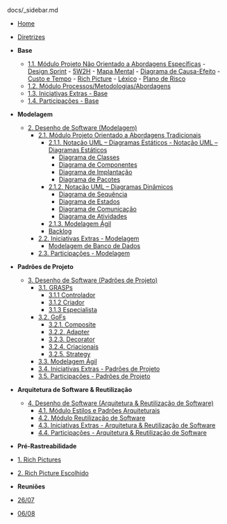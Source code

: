  docs/_sidebar.md 

- [Home](/README.md)
- [Diretrizes](/Diretrizes/Diretrizes.md)

- **Base**
    -  [1.1. Módulo Projeto Não Orientado a Abordagens Específicas]()
      - [Design Sprint](/Base/1.1.DesignSprint.md)
      - [5W2H](/Base/1.1.5W2H.md)
      - [Mapa Mental](/Base/1.1.MapaMental.md)
      - [Diagrama de Causa-Efeito](/Base/1.1.Diagrama-Causa-Efeito.md)
      - [Custo e Tempo](/Base/1.1.Custo-Tempo.md)
      - [Rich Picture](/Base/1.1.RichPicture.md)
      - [Léxico](/Base/1.1.Lexico.md)
      - [Plano de Risco](/Base/1.1.Planos-de-Risco.md)
    - [1.2. Módulo Processos/Metodologias/Abordagens](/Base/1.2.ProcessosMetodologiasAbordagens.md)
    - [1.3. Iniciativas Extras - Base](/Base/1.3.IniciativasExtras.md)
    - [1.4. Participações - Base](/Base/1.4.ParticipacoesBase.md)

- **Modelagem**
  - [2. Desenho de Software (Modelagem)](/Modelagem/2.Modelagem.md)
    - [2.1. Módulo Projeto Orientado a Abordagens Tradicionais](/Modelagem/2.1.ModelagemTradicional.md)
      - [2.1.1. Notação UML – Diagramas Estáticos - Notação UML – Diagramas Estáticos](/Modelagem/2.1.1.UMLEstaticos.md)
        - [Diagrama de Classes](/Modelagem/2.1.1.DiagramaDeClasses.md)
        - [Diagrama de Componentes](/Modelagem/2.1.1.DiagramaComponentes.md)
        - [Diagrama de Implantação](/Modelagem/2.1.1.DiagramaDeImplantacao.md)
        - [Diagrama de Pacotes](/Modelagem/2.1.1.DiagramaPacotes.md)
      - [2.1.2. Notação UML – Diagramas Dinâmicos](/Modelagem/2.1.2.UMLDinamicos.md)
        - [Diagrama de Sequência](/Modelagem/2.1.2.DiagramaDeSequencia.md)
        - [Diagrama de Estados](/Modelagem/2.1.2.DiagramaEstados.md)
        - [Diagrama de Comunicação](/Modelagem/2.1.2.DiagramaComunicacao.md)
        - [Diagrama de Atividades](/Modelagem/2.1.2.DiagramaAtividades.md)
      - [2.1.3. Modelagem Ágil](/Modelagem/2.1.3.Agil.md)
      - [Backlog](/Modelagem/2.1.3.Backlog.md)
    - [2.2. Iniciativas Extras - Modelagem](/Modelagem/2.2.IniciativasExtras.md)
        - [Modelagem de Banco de Dados](/Modelagem/2.2.ModelagemDeDados.md)
    - [2.3. Participações - Modelagem](/Modelagem/2.3.ParticipacoesModelagem.md)


- **Padrões de Projeto**
  - [3. Desenho de Software (Padrões de Projeto)](/PadroesDeProjeto/3.PadroesDeProjeto.md)
    - [3.1. GRASPs](/PadroesDeProjeto/3.1.GRASPs.md)
      - [3.1.1 Controlador](/PadroesDeProjeto/3.1.1.GRASPController.md)
      - [3.1.2 Criador](/PadroesDeProjeto/3.1.1.GRASPCriador.md)   
      - [3.1.3 Especialista](/PadroesDeProjeto/3.1.2.Especialista.md)   
    - [3.2. GoFs](/PadroesDeProjeto/3.2.GoFs.md)
      - [3.2.1. Composite](/PadroesDeProjeto/3.2.1.Composite.md)
      - [3.2.2. Adapter](/PadroesDeProjeto/3.2.2.Adapter.md)
      - [3.2.3. Decorator](/PadroesDeProjeto/3.2.3.Decorator.md)
      - [3.2.4. Criacionais](/PadroesDeProjeto/3.2.4.GoFs-Criacionais.md)
      - [3.2.5. Strategy](/PadroesDeProjeto/3.2.3.Comportamentais.md)
    - [3.3. Modelagem Ágil](/PadroesDeProjeto/3.2.2.Gof_Comportamental.md)
    - [3.4. Iniciativas Extras - Padrões de Projeto](/PadroesDeProjeto/3.4.IniciativasExtras.md)
    - [3.5. Participações - Padrões de Projeto](/PadroesDeProjeto/3.5.ParticipacoesPadroes.md)

- **Arquitetura de Software & Reutilização**
  - [4. Desenho de Software (Arquitetura & Reutilização de Software)](/ArquiteturaReutilizacao/4.ArquiteturaReutilizacao.md)
    - [4.1. Módulo Estilos e Padrões Arquiteturais](/ArquiteturaReutilizacao/4.1.PadroesArquiteturais.md)
    - [4.2. Módulo Reutilização de Software](/ArquiteturaReutilizacao/4.2.ReutilizacaoDeSoftware.md)
    - [4.3. Iniciativas Extras - Arquitetura & Reutilização de Software](/ArquiteturaReutilizacao/4.3.IniciativasExtras.md)
    - [4.4. Participações - Arquitetura & Reutilização de Software](/ArquiteturaReutilizacao/4.4.ParticipacoesArqReutilizacao.md)

 - **Pré-Rastreabilidade**
  - [1. Rich Pictures](./PreRastreabilidade/RichPicture.md)
  - [2. Rich Picture Escolhido](./PreRastreabilidade/RichPictureEscolhido.md) 

 - **Reuniões**
  - [26/07](./Base/reuniao2607.md)
  - [06/08](./Base/reuniao0608.md)
  


  
